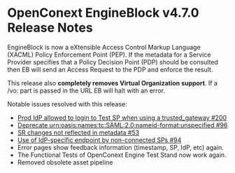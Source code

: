 # OpenConext EngineBlock v4.7.0 Release Notes #

EngineBlock is now a eXtensible Access Control Markup Language (XACML) Policy Enforcement Point (PEP).
If the metadata for a Service Provider specifies that a Policy Decision Point (PDP) should be consulted
then EB will send an Access Request to the PDP and enforce the result.

This release also **completely removes Virtual Organization support**.
If a /vo: part is passed in the URL EB will halt with an error.

Notable issues resolved with this release:
* [Prod IdP allowed to login to Test SP when using a trusted_gateway #200](https://github.com/OpenConext/OpenConext-engineblock/issues/200)
* [Deprecate urn:oasis:names:tc:SAML:2.0:nameid-format:unspecified #96](https://github.com/OpenConext/OpenConext-engineblock/issues/96)
* [SR changes not reflected in metadata #53](https://github.com/OpenConext/OpenConext-engineblock/issues/53)
* [Use of IdP-specific endpoint by non-connected SPs #94](https://github.com/OpenConext/OpenConext-engineblock/issues/94)
* Error pages show feedback information (timestamp, SP, IdP, etc) again.
* The Functional Tests of OpenConext Engine Test Stand now work again.
* Removed obsolete asset pipeline
